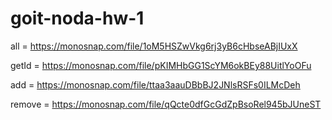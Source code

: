 # goit-noda-hw-1

all = https://monosnap.com/file/1oM5HSZwVkg6rj3yB6cHbseABjIUxX

getId = https://monosnap.com/file/pKIMHbGG1ScYM6okBEy88UitlYoOFu

add = https://monosnap.com/file/ttaa3aauDBbBJ2JNlsRSFs0ILMcDeh

remove = https://monosnap.com/file/qQcte0dfGcGdZpBsoRel945bJUneST
